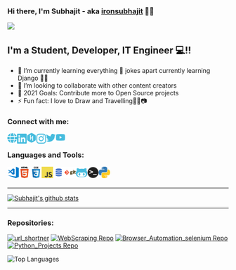 ### Hi there, I'm Subhajit - aka [ironsubhajit][website] 👋😎

![](https://komarev.com/ghpvc/?username=ironsubhajit&color=46bcde&style=plastic&label=Profile+Views)

## I'm a Student, Developer, IT Engineer 💻!!

- 🌱 I’m currently learning everything 🤣 jokes apart currently learning Django 🤑🌐
- 👯 I’m looking to collaborate with other content creators
- 🥅 2021 Goals: Contribute more to Open Source projects
- ⚡ Fun fact: I love to Draw and Travelling🏄‍♂️📷

### Connect with me:

[<img align="left" alt="ironsubhajit.com" width="22px" src="https://raw.githubusercontent.com/ironsubhajit/icons/2e2d2a392077664c0aefac538adb23cb2ba13d64/Dark_n_White_bkg/Website/globe-solid.svg" />][website]

[<img align="left" alt="ironsubhajit | LinkedIn" width="22px" src="https://raw.githubusercontent.com/ironsubhajit/icons/2e2d2a392077664c0aefac538adb23cb2ba13d64/Dark_n_White_bkg/LinkedIn/linkedin-brands.svg" />][linkedin]

[<img align="left" alt="ironsubhajit | LinkedIn" width="22px" src="https://raw.githubusercontent.com/ironsubhajit/icons/2e2d2a392077664c0aefac538adb23cb2ba13d64/Dark_n_White_bkg/hackerrank/hackerrank-brands.svg" />][hackerrank]

[<img align="left" alt="ironsubhajit | Instagram" width="22px" src="https://raw.githubusercontent.com/ironsubhajit/icons/2e2d2a392077664c0aefac538adb23cb2ba13d64/Dark_n_White_bkg/instagram/instagram-brands.svg" />][instagram]

[<img align="left" alt="ironsubhajit | Twitter" width="22px" src="https://raw.githubusercontent.com/ironsubhajit/icons/2e2d2a392077664c0aefac538adb23cb2ba13d64/Dark_n_White_bkg/twitter/twitter-brands.svg" />][twitter]

[<img align="left" alt="ironsubhajit | YouTube" width="22px" src="https://raw.githubusercontent.com/ironsubhajit/icons/2e2d2a392077664c0aefac538adb23cb2ba13d64/Dark_n_White_bkg/youtube/youtube-brands.svg" />][youtube]





<br />

### Languages and Tools:

<img align="left" alt="Visual Studio Code" width="26px" src="https://raw.githubusercontent.com/github/explore/80688e429a7d4ef2fca1e82350fe8e3517d3494d/topics/visual-studio-code/visual-studio-code.png" />
<img align="left" alt="HTML5" width="26px" src="https://raw.githubusercontent.com/github/explore/80688e429a7d4ef2fca1e82350fe8e3517d3494d/topics/html/html.png" />
<img align="left" alt="CSS3" width="26px" src="https://raw.githubusercontent.com/github/explore/80688e429a7d4ef2fca1e82350fe8e3517d3494d/topics/css/css.png" />
<img align="left" alt="JavaScript" width="26px" src="https://raw.githubusercontent.com/github/explore/80688e429a7d4ef2fca1e82350fe8e3517d3494d/topics/javascript/javascript.png" />
<img align="left" alt="SQL" width="26px" src="https://raw.githubusercontent.com/github/explore/80688e429a7d4ef2fca1e82350fe8e3517d3494d/topics/sql/sql.png" />
<img align="left" alt="Git" width="26px" src="https://raw.githubusercontent.com/github/explore/80688e429a7d4ef2fca1e82350fe8e3517d3494d/topics/git/git.png" />
<img align="left" alt="GitHub" width="26px" src="https://raw.githubusercontent.com/ironsubhajit/icons/2e2d2a392077664c0aefac538adb23cb2ba13d64/Dark_n_White_bkg/github/github-alt-brands.svg" />
<img align="left" alt="Terminal" width="26px" src="https://raw.githubusercontent.com/github/explore/80688e429a7d4ef2fca1e82350fe8e3517d3494d/topics/terminal/terminal.png" />
<img align="left" alt="Python" width="26px" src="https://raw.githubusercontent.com/ironsubhajit/icons/main/Python/python.png" />

<br />
<br />

---

[![Subhajit's github stats](https://github-readme-stats.vercel.app/api?username=ironsubhajit&hide=prs&count_private=true&show_icons=true&theme=algolia&hide_border=true)](https://github.com/ironsubhajit)

---


### Repositories:

[![url_shortner](https://github-readme-stats.vercel.app/api/pin/?username=ironsubhajit&repo=url_shortner&theme=dark&hide_border=true)](https://github.com/ironsubhajit/url_shortner)
[![WebScraping Repo](https://github-readme-stats.vercel.app/api/pin/?username=ironsubhajit&repo=WebScraping&theme=dark&hide_border=true)](https://github.com/ironsubhajit/WebScraping)
[![Browser_Automation_selenium Repo](https://github-readme-stats.vercel.app/api/pin/?username=ironsubhajit&repo=Browser_Automation_selenium&theme=dark&hide_border=true)](https://github.com/ironsubhajit/Browser_Automation_selenium)
[![Python_Projects Repo](https://github-readme-stats.vercel.app/api/pin/?username=ironsubhajit&repo=Python_Projects&theme=dark&hide_border=true)](https://github.com/ironsubhajit/Python_Projects)


![Top Languages](https://github-readme-stats.vercel.app/api/top-langs/?username=ironsubhajit&layout=compact&theme=dark&hide_border=true)



[website]: https://ironsubhajit.herokuapp.com
[hackerrank]: https://www.hackerrank.com/ironsubhajit
[course]: http://vsCodeHero.com
[twitter]: https://twitter.com/ironsubhajit
[youtube]: https://www.youtube.com/channel/UCGJYGiMDjWPCprI7Hs2WAuQ
[instagram]: https://www.instagram.com/ironsubhajit/
[linkedin]: https://www.linkedin.com/in/ironsubhajit/
[webdevplaylist]: https://www.youtube.com/playlist?list=PLkwxH9e_vrAJ0WbEsFA9W3I1W-g_BTsbt
[jsplaylist]: https://www.youtube.com/playlist?list=PLkwxH9e_vrALRJKu7wfXby3MKeflhTu6B
[cssplaylist]: https://www.youtube.com/playlist?list=PLkwxH9e_vrALSdvZuEh6gqQdmDoDIoqz4
[reactplaylist]: https://www.youtube.com/playlist?list=PLkwxH9e_vrAK4TdffpxKY3QGyHCpxFcQ0
